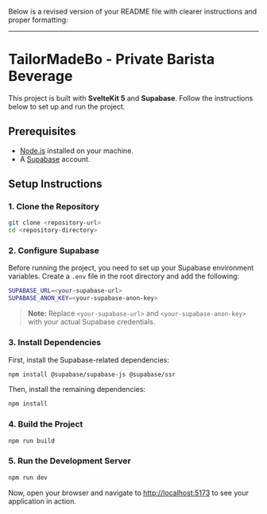 Below is a revised version of your README file with clearer instructions and proper formatting:

---

# TailorMadeBo - Private Barista Beverage

This project is built with **SvelteKit 5** and **Supabase**. Follow the instructions below to set up and run the project.

## Prerequisites

- [Node.js](https://nodejs.org/) installed on your machine.
- A [Supabase](https://supabase.com/) account.

## Setup Instructions

### 1. Clone the Repository

```bash
git clone <repository-url>
cd <repository-directory>
```

### 2. Configure Supabase

Before running the project, you need to set up your Supabase environment variables. Create a `.env` file in the root directory and add the following:

```bash
SUPABASE_URL=<your-supabase-url>
SUPABASE_ANON_KEY=<your-supabase-anon-key>
```

> **Note:** Replace `<your-supabase-url>` and `<your-supabase-anon-key>` with your actual Supabase credentials.

### 3. Install Dependencies

First, install the Supabase-related dependencies:

```bash
npm install @supabase/supabase-js @supabase/ssr
```

Then, install the remaining dependencies:

```bash
npm install
```

### 4. Build the Project

```bash
npm run build
```

### 5. Run the Development Server

```bash
npm run dev
```

Now, open your browser and navigate to [http://localhost:5173](http://localhost:5173) to see your application in action.
